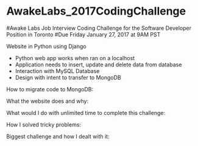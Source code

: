 # AwakeLabs_2017CodingChallenge
#Awake Labs Job Interview Coding Challenge for the Software Developer Position in Toronto
#Due Friday January 27, 2017 at 9AM PST

Website in Python using Django
- Python web app works when ran on a localhost
- Application needs to insert, update and delete data from database
- Interaction with MySQL Database
- Design with intent to transfer to MongoDB

How to migrate code to MongoDB:

What the website does and why:

What would I do with unlimited time to complete this challenge:

How I solved tricky problems:

Biggest challenge and how I dealt with it:
